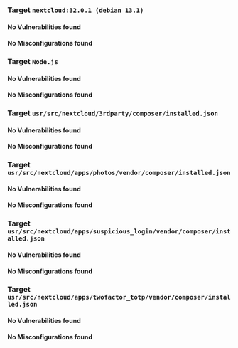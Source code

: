 
### Target `nextcloud:32.0.1 (debian 13.1)`
#### No Vulnerabilities found
#### No Misconfigurations found
### Target `Node.js`
#### No Vulnerabilities found
#### No Misconfigurations found
### Target `usr/src/nextcloud/3rdparty/composer/installed.json`
#### No Vulnerabilities found
#### No Misconfigurations found
### Target `usr/src/nextcloud/apps/photos/vendor/composer/installed.json`
#### No Vulnerabilities found
#### No Misconfigurations found
### Target `usr/src/nextcloud/apps/suspicious_login/vendor/composer/installed.json`
#### No Vulnerabilities found
#### No Misconfigurations found
### Target `usr/src/nextcloud/apps/twofactor_totp/vendor/composer/installed.json`
#### No Vulnerabilities found
#### No Misconfigurations found
